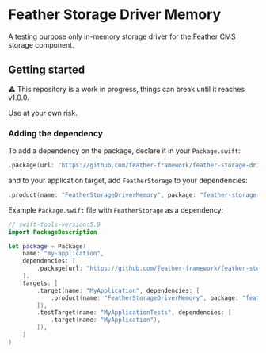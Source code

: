 # Feather Storage Driver Memory

A testing purpose only in-memory storage driver for the Feather CMS storage component.

## Getting started

⚠️ This repository is a work in progress, things can break until it reaches v1.0.0. 

Use at your own risk.

### Adding the dependency

To add a dependency on the package, declare it in your `Package.swift`:

```swift
.package(url: "https://github.com/feather-framework/feather-storage-driver-memory", .upToNextMinor(from: "0.4.0")),
```

and to your application target, add `FeatherStorage` to your dependencies:

```swift
.product(name: "FeatherStorageDriverMemory", package: "feather-storage-driver-memory")
```

Example `Package.swift` file with `FeatherStorage` as a dependency:

```swift
// swift-tools-version:5.9
import PackageDescription

let package = Package(
    name: "my-application",
    dependencies: [
        .package(url: "https://github.com/feather-framework/feather-storage-driver-memory", .upToNextMinor(from: "0.4.0")),
    ],
    targets: [
        .target(name: "MyApplication", dependencies: [
            .product(name: "FeatherStorageDriverMemory", package: "feather-storage-driver-memory")
        ]),
        .testTarget(name: "MyApplicationTests", dependencies: [
            .target(name: "MyApplication"),
        ]),
    ]
)
```


